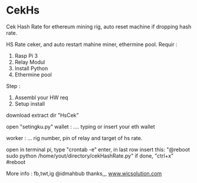 # CekHs
Cek Hash Rate for ethereum mining rig, auto reset machine if dropping hash rate.


HS Rate ceker, and auto restart mahine miner, ethermine pool.
Requir :
1. Rasp Pi 3
2. Relay Modul
3. Install Python
4. Ethermine pool

Step :
1. Assembl your HW req
2. Setup install

download extract dir "HsCek"

open "setingku.py"
wallet : ....
typing or insert your eth wallet

worker : ...
rig number, pin of relay and target of hs rate.

open in terminal pi, type "crontab -e" enter, in last row insert this:
"@reboot sudo python /home/yout/directory/cekHashRate.py"
if done, "ctrl+x"
#reboot


More info : fb,twt,ig @idmahbub
thanks,,, www.wicsolution.com